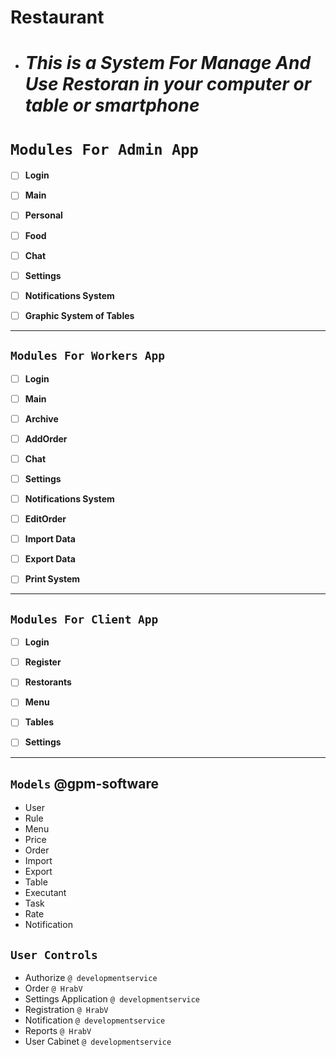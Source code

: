 # Restaurant
- #  _This is a System For Manage And Use Restoran in your computer or table or smartphone_


# `Modules For Admin App`

- [ ] **Login**

- [ ] **Main**

- [ ] **Personal**

- [ ] **Food**

- [ ] **Chat**

- [ ] **Settings**

- [ ] **Notifications System**

- [ ] **Graphic System of Tables** 

---------------------------------------------


## `Modules For Workers App`

- [ ] **Login**

- [ ] **Main**

- [ ] **Archive**

- [ ] **AddOrder**

- [ ] **Chat**

- [ ] **Settings**

- [ ] **Notifications System**

- [ ] **EditOrder**

- [ ] **Import Data**

- [ ] **Export Data**

- [ ] **Print System**

---------------------------------------------

## `Modules For Client App`

- [ ] **Login**

- [ ] **Register**

- [ ] **Restorants**

- [ ] **Menu**

- [ ] **Tables**

- [ ] **Settings**

---------------------------------------------

## `Models`  @gpm-software

- User
- Rule
- Menu
- Price
- Order
- Import
- Export
- Table
- Executant
- Task
- Rate
- Notification

## `User Controls` 

- Authorize `@ developmentservice`
- Order `@ HrabV`
- Settings Application `@ developmentservice`
- Registration `@ HrabV`
- Notification `@ developmentservice`
- Reports `@ HrabV`
- User Cabinet `@ developmentservice`








